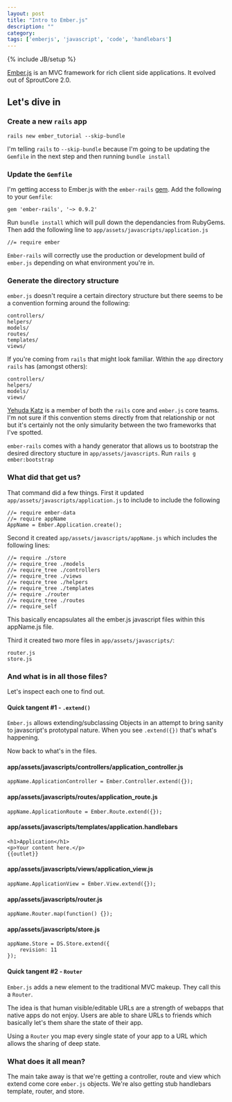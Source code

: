 ```yaml
---
layout: post
title: "Intro to Ember.js"
description: ""
category: 
tags: ['emberjs', 'javascript', 'code', 'handlebars']
---
```

{% include JB/setup %}

[Ember.js](http://emberjs.com) is an MVC framework for rich client side applications. It evolved out of SproutCore 2.0.  

## Let's dive in

### Create a new `rails` app

    rails new ember_tutorial --skip-bundle 

I'm telling `rails` to `--skip-bundle` because I'm going to be updating the
`Gemfile` in the next step and then running `bundle install`

### Update the `Gemfile`

I'm getting access to Ember.js with the `ember-rails` [gem](https://github.com/emberjs/ember-rails). Add the following
to your `Gemfile`:

    gem 'ember-rails', '~> 0.9.2'

Run `bundle install` which will pull down the dependancies from RubyGems. Then
add the following line to `app/assets/javascripts/application.js`

    //= require ember

`Ember-rails` will correctly use the production or development build of `ember.js`
depending on what environment you're in.

### Generate the directory structure

`ember.js` doesn't require a certain directory structure but there seems to be a
convention forming around the following:

    controllers/
    helpers/
    models/
    routes/
    templates/
    views/

If you're coming from `rails` that might look familiar. Within the `app`
directory `rails` has (amongst others):

    controllers/
    helpers/
    models/
    views/

[Yehuda Katz](https://twitter.com/wycats) is a member of both the `rails` core
and `ember.js` core teams. I'm not sure if this convention stems directly from
that relationship or not but it's certainly not the only simularity between the
two frameworks that I've spotted.

`ember-rails` comes with a handy generator that allows us to bootstrap the
desired directory stucture in `app/assets/javascripts`. Run `rails g ember:bootstrap` 

### What did that get us?

That command did a few things. First it updated
`app/assets/javascripts/application.js` to include to include the following

    //= require ember-data
    //= require appName
    AppName = Ember.Application.create();

Second it created `app/assets/javascripts/appName.js` which includes the
following lines:

    //= require ./store
    //= require_tree ./models
    //= require_tree ./controllers
    //= require_tree ./views
    //= require_tree ./helpers
    //= require_tree ./templates
    //= require ./router
    //= require_tree ./routes
    //= require_self

This basically encapsulates all the ember.js javascript files within this appName.js file.

Third it created two more files in `app/assets/javascripts/`:

    router.js
    store.js

### And what is in all those files?

Let's inspect each one to find out.

#### Quick tangent #1 - `.extend()`

`Ember.js` allows extending/subclassing Objects in an attempt to bring sanity to
javascript's prototypal nature. When you see `.extend({})` that's what's
happening.

Now back to what's in the files.

#### app/assets/javascripts/controllers/application_controller.js

    appName.ApplicationController = Ember.Controller.extend({});

#### app/assets/javascripts/routes/application_route.js

    appName.ApplicationRoute = Ember.Route.extend({});

#### app/assets/javascripts/templates/application.handlebars
    
    <h1>Application</h1>
    <p>Your content here.</p>
    {{outlet}}

#### app/assets/javascripts/views/application_view.js

    appName.ApplicationView = Ember.View.extend({});

#### app/assets/javascripts/router.js

    appName.Router.map(function() {});

#### app/assets/javascripts/store.js

    appName.Store = DS.Store.extend({
        revision: 11
    });

#### Quick tangent #2 - `Router`

`Ember.js` adds a new element to the traditional MVC makeup. They call this a
`Router`. 

The idea is that human visible/editable URLs are a strength of webapps that
native apps do not enjoy. Users are able to share URLs to friends which
basically let's them share the state of their app. 

Using a `Router` you map every single state of your app to a URL which allows
the sharing of deep state.

### What does it all mean?

The main take away is that we're getting a controller, route and view which extend
come core `ember.js` objects. We're also getting stub handlebars template,
router, and store.
